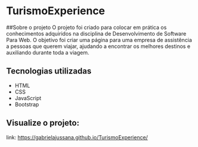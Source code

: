 # TurismoExperience

##Sobre o projeto
O projeto foi criado para colocar em prática os conhecimentos adquiridos na 
disciplina de Desenvolvimento de Software Para Web.
O objetivo foi criar uma página para uma empresa de assistência a pessoas que querem viajar,
ajudando a encontrar os melhores destinos e auxiliando durante toda a  viagem.

## Tecnologias utilizadas
* HTML
* CSS
* JavaScript
* Bootstrap

## Visualize o projeto:
link: https://gabrielajussana.github.io/TurismoExperience/
